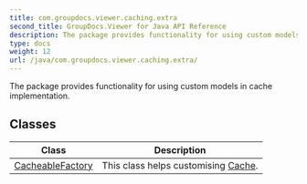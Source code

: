 ```yaml
---
title: com.groupdocs.viewer.caching.extra
second_title: GroupDocs.Viewer for Java API Reference
description: The package provides functionality for using custom models in cache implementation.
type: docs
weight: 12
url: /java/com.groupdocs.viewer.caching.extra/
---
```


The package provides functionality for using custom models in cache implementation.


## Classes

| Class | Description |
| --- | --- |
| [CacheableFactory](../com.groupdocs.viewer.caching.extra/cacheablefactory) | This class helps customising [Cache](../com.groupdocs.viewer.caching/cache). |
